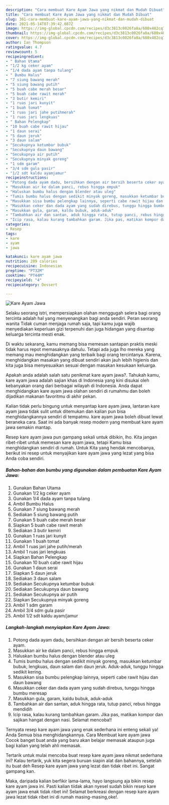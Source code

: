 ```yaml
---
description: "Cara membuat Kare Ayam Jawa yang nikmat dan Mudah Dibuat"
title: "Cara membuat Kare Ayam Jawa yang nikmat dan Mudah Dibuat"
slug: 361-cara-membuat-kare-ayam-jawa-yang-nikmat-dan-mudah-dibuat
date: 2021-05-14T07:39:42.087Z
image: https://img-global.cpcdn.com/recipes/d3c3813c0026fa8a/680x482cq70/kare-ayam-jawa-foto-resep-utama.jpg
thumbnail: https://img-global.cpcdn.com/recipes/d3c3813c0026fa8a/680x482cq70/kare-ayam-jawa-foto-resep-utama.jpg
cover: https://img-global.cpcdn.com/recipes/d3c3813c0026fa8a/680x482cq70/kare-ayam-jawa-foto-resep-utama.jpg
author: Ian Thompson
ratingvalue: 4.7
reviewcount: 5
recipeingredient:
- " Bahan Utama"
- "1/2 kg ceker ayam"
- "1/4 dada ayam tanpa tulang"
- " Bumbu Halus"
- "7 siung bawang merah"
- "5 siung bawang putih"
- "5 buah cabe merah besar"
- "5 buah cabe rawit merah"
- "3 butir kemiri"
- "1 ruas jari kunyit"
- "1 buah tomat"
- "1 ruas jari jahe putihmerah"
- "1 ruas jari lengkuas"
- " Bahan Pelengkap"
- "10 buah cabe rawit hijau"
- "1 daun serai"
- "5 daun jeruk"
- "3 daun salam"
- "Secukupnya ketumbar bubuk"
- "Secukupnya daun bawang"
- "Secukupnya air putih"
- "Secukupnya minyak goreng"
- "1 sdm garam"
- "3/4 sdm gula pasir"
- "1/2 sdt kaldu ayamjamur"
recipeinstructions:
- "Potong dada ayam dadu, bersihkan dengan air bersih beserta ceker ayam."
- "Masukkan air ke dalam panci, rebus hingga empuk"
- "Haluskan bumbu halus dengan blender atau uleg"
- "Tumis bumbu halus dengan sedikit minyak goreng, masukkan ketumbar bubuk, lengkuas, daun salam dan daun jeruk. Aduk-aduk, tunggu hingga sedikit kering."
- "Masukkan sisa bumbu pelengkap lainnya, seperti cabe rawit hijau dan daun bawang"
- "Masukkan ceker dan dada ayam yang sudah direbus, tunggu hingga bumbu meresap"
- "Masukkan gula, garam, kaldu bubuk, aduk-aduk"
- "Tambahkan air dan santan, aduk hingga rata, tutup panci, rebus hingga mendidih"
- "Icip rasa, kalau kurang tambahkan garam. Jika pas, matikan kompor dan sajikan hangat dengan nasi. Selamat mencoba!!"
categories:
- Resep
tags:
- kare
- ayam
- jawa

katakunci: kare ayam jawa 
nutrition: 289 calories
recipecuisine: Indonesian
preptime: "PT32M"
cooktime: "PT44M"
recipeyield: "4"
recipecategory: Dessert

---
```



![Kare Ayam Jawa](https://img-global.cpcdn.com/recipes/d3c3813c0026fa8a/680x482cq70/kare-ayam-jawa-foto-resep-utama.jpg)

Selaku seorang istri, mempersiapkan olahan menggugah selera bagi orang tercinta adalah hal yang menyenangkan bagi anda sendiri. Peran seorang  wanita Tidak cuman menjaga rumah saja, tapi kamu juga wajib menyediakan keperluan gizi terpenuhi dan juga hidangan yang disantap keluarga tercinta mesti enak.

Di waktu  sekarang, kamu memang bisa memesan santapan praktis meski tidak harus repot memasaknya dahulu. Tetapi ada juga lho mereka yang memang mau menghidangkan yang terbaik bagi orang tercintanya. Karena, menghidangkan masakan yang dibuat sendiri akan jauh lebih higienis dan kita juga bisa menyesuaikan sesuai dengan masakan kesukaan keluarga. 



Apakah anda adalah salah satu penikmat kare ayam jawa?. Tahukah kamu, kare ayam jawa adalah sajian khas di Indonesia yang kini disukai oleh kebanyakan orang dari berbagai wilayah di Indonesia. Anda dapat menghidangkan kare ayam jawa olahan sendiri di rumahmu dan boleh dijadikan makanan favoritmu di akhir pekan.

Kalian tidak perlu bingung untuk menyantap kare ayam jawa, lantaran kare ayam jawa tidak sulit untuk ditemukan dan kalian pun bisa menghidangkannya sendiri di tempatmu. kare ayam jawa boleh dibuat lewat beraneka cara. Saat ini ada banyak resep modern yang membuat kare ayam jawa semakin mantap.

Resep kare ayam jawa pun gampang sekali untuk dibikin, lho. Kita jangan ribet-ribet untuk memesan kare ayam jawa, tetapi Kamu bisa menghidangkan sendiri di rumah. Untuk Kita yang hendak mencobanya, berikut ini resep untuk menyajikan kare ayam jawa yang lezat yang bisa Anda coba sendiri.

<!--inarticleads1-->

##### Bahan-bahan dan bumbu yang digunakan dalam pembuatan Kare Ayam Jawa:

1. Gunakan  Bahan Utama
1. Gunakan 1/2 kg ceker ayam
1. Gunakan 1/4 dada ayam tanpa tulang
1. Ambil  Bumbu Halus
1. Gunakan 7 siung bawang merah
1. Sediakan 5 siung bawang putih
1. Gunakan 5 buah cabe merah besar
1. Siapkan 5 buah cabe rawit merah
1. Sediakan 3 butir kemiri
1. Gunakan 1 ruas jari kunyit
1. Gunakan 1 buah tomat
1. Ambil 1 ruas jari jahe putih/merah
1. Ambil 1 ruas jari lengkuas
1. Siapkan  Bahan Pelengkap
1. Gunakan 10 buah cabe rawit hijau
1. Gunakan 1 daun serai
1. Siapkan 5 daun jeruk
1. Sediakan 3 daun salam
1. Sediakan Secukupnya ketumbar bubuk
1. Sediakan Secukupnya daun bawang
1. Sediakan Secukupnya air putih
1. Siapkan Secukupnya minyak goreng
1. Ambil 1 sdm garam
1. Ambil 3/4 sdm gula pasir
1. Ambil 1/2 sdt kaldu ayam/jamur




<!--inarticleads2-->

##### Langkah-langkah menyiapkan Kare Ayam Jawa:

1. Potong dada ayam dadu, bersihkan dengan air bersih beserta ceker ayam.
1. Masukkan air ke dalam panci, rebus hingga empuk
1. Haluskan bumbu halus dengan blender atau uleg
1. Tumis bumbu halus dengan sedikit minyak goreng, masukkan ketumbar bubuk, lengkuas, daun salam dan daun jeruk. Aduk-aduk, tunggu hingga sedikit kering.
1. Masukkan sisa bumbu pelengkap lainnya, seperti cabe rawit hijau dan daun bawang
1. Masukkan ceker dan dada ayam yang sudah direbus, tunggu hingga bumbu meresap
1. Masukkan gula, garam, kaldu bubuk, aduk-aduk
1. Tambahkan air dan santan, aduk hingga rata, tutup panci, rebus hingga mendidih
1. Icip rasa, kalau kurang tambahkan garam. Jika pas, matikan kompor dan sajikan hangat dengan nasi. Selamat mencoba!!




Ternyata resep kare ayam jawa yang enak sederhana ini enteng sekali ya! Anda Semua bisa menghidangkannya. Cara Membuat kare ayam jawa Cocok banget buat anda yang baru akan belajar memasak ataupun juga bagi kalian yang telah ahli memasak.

Tertarik untuk mulai mencoba buat resep kare ayam jawa nikmat sederhana ini? Kalau tertarik, yuk kita segera buruan siapin alat dan bahannya, setelah itu buat deh Resep kare ayam jawa yang lezat dan tidak ribet ini. Sangat gampang kan. 

Maka, daripada kalian berfikir lama-lama, hayo langsung aja bikin resep kare ayam jawa ini. Pasti kalian tiidak akan nyesel sudah bikin resep kare ayam jawa enak tidak ribet ini! Selamat berkreasi dengan resep kare ayam jawa lezat tidak ribet ini di rumah masing-masing,oke!.

